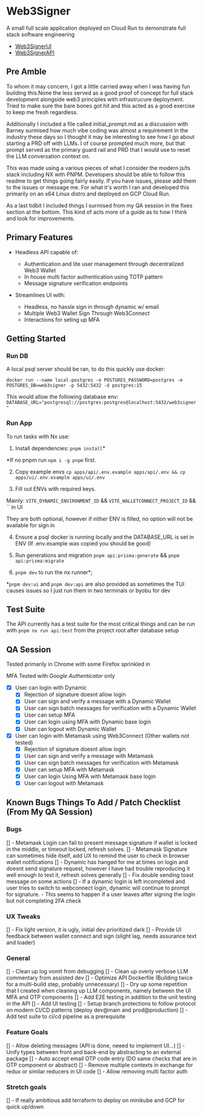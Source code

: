 # Web3Signer

A small full scale application deployed on Cloud Run to demonstrate full stack software engineering

- [Web3SignerUI](https://web3-signer-ui-dev-200826395872.us-central1.run.app/)
- [Web3SignerAPI](https://web3-signer-api-dev-200826395872.us-central1.run.app)

## Pre Amble

To whom it may concern, I got a little carried away when I was having fun building this.None the less served as a good proof of concept for full stack development alongside web3 principles with infrastrucure deployment. Tried to make sure the bare bones got hit and this acted as a good exercise to keep me fresh regardless.

Additionally I included a file called initial_prompt.md as a discussion with Barney surmised how much vibe coding was almost a requirement in the industry these days so I thought it may be interesting to see how I go about starting a PRD off with LLMs. I of course prompted much more, but that prompt served as the primary guard rail and PRD that I would use to reset the LLM conversation context on.

This was made using a various pieces of what I consider the modern js/ts stack including NX with PNPM. Developers should be able to follow this readme to get things going fairly easily. If you have issues, please add them to the issues or message me. For what it's worth I ran and developed this primarily on an x64 Linux distro and deployed on GCP Cloud Run.

As a last tidbit I included things I surmised from my QA session in the fixes section at the bottom. This kind of acts more of a guide as to how I think and look for improvements.

## Primary Features

- Headless API capable of: 
    - Authentication and lite user management through decentralized Web3 Wallet
    - In house multi factor authentication using TOTP pattern
    - Message signature verification endpoints
    
- Streamlines UI with:
    - Headless, no hassle sign in through dynamic w/ email
    - Multiple Web3 Wallet Sign Through Web3Connect
    - Interactions for seting up MFA

## Getting Started

### Run DB

A local psql server should be ran, to do this quickly use docker:

`docker run --name local-postgres -e POSTGRES_PASSWORD=postgres -e POSTGRES_DB=web3signer -p 5432:5432 -d postgres:15`

This would allow the following database env: `DATABASE_URL="postgresql://postgres:postgres@localhost:5432/web3signer"`

### Run App

To run tasks with Nx use:

1. Install dependencies: `pnpm install`*

*If no pnpm run `npm i -g pnpm` first.

2. Copy example envs `cp apps/api/.env.example apps/api/.env && cp apps/ui/.env.example apps/ui/.env` 

3. Fill out ENVs with required keys. 

Mainly: `VITE_DYNAMIC_ENVIRONMENT_ID` && `VITE_WALLETCONNECT_PROJECT_ID` && `` in UI

They are both optional, however if nither ENV is filled, no option will not be available for sign in

4. Ensure a psql docker is running locally and the DATABASE_URL is set in ENV (If .env.example was copied you should be good)

3. Run generations and migration `pnpm api:prisma:generate` && `pnpm api:prisma:migrate`

4. `pnpm dev` to run the nx runner*; 

*`pnpm dev:ui` and `pnpm dev:api` are also provided as sometimes the TUI causes issues so I just run them in two terminals or byobu for dev

## Test Suite

The API currently has a test suite for the most critical things and can be run with `pnpm nx run api:test` from the project root after database setup

## QA Session 

Tested primarily in Chrome with some Firefox sprinkled in

MFA Tested with *Google Authenticator* only

- [x] User can login with Dynamic 
    - [x] Rejection of signature doesnt allow login
    - [x] User can sign and verify a message with a Dynamic Wallet
    - [x] User can sign batch messages for verification with a Dynamic Wallet
    - [x] User can setup MFA
    - [x] User can login using MFA with Dynamic base login
    - [x] User can logout with Dynamic Wallet
- [x] User can login with Metamask using Web3Connect (Other wallets not tested)
    - [x] Rejection of signature doesnt allow login
    - [x] User can sign and verify a message with Metamask
    - [x] User can sign batch messages for verification with Metamask
    - [x] User can setup MFA with Metamask
    - [x] User can login Using MFA with Metamask base login
    - [x] User can logout with Metamask

## Known Bugs Things To Add / Patch Checklist (From My QA Session)

### Bugs

[] - Metamask Login can fail to present message signature if wallet is locked in the middle, or timeout locked, refresh solves.
[] - Metamask Signature can sometimes hide itself, add UX to remind the user to check in browser wallet notifications
[] - Dynamic has hanged for me at times on login and doesnt send signature request, however I have had trouble reproducing it well enough to test it, refresh solves generally
[] - Fix double sending toast message on some actions 
[] - If a dynamic login is left incompleted and user tries to switch to webconnect login, dynamic will continue to prompt for signature.
    - This seems to happen if a user leaves after signing the login but not completing 2FA check

### UX Tweaks

[] - Fix light version, it is ugly, initial dev prioritized dark
[] - Provide UI feedback between wallet connect and sign (slight lag, needs assurance text and loader)

### General

[] - Clean up log vomit from debugging
[] - Clean up overly verbose LLM commentary from assisted dev
[] - Optimize API Dockerfile (Building twice for a multi-build step, probably unnecessary)
[] - Dry up some repetition that I created when cleaning up LLM components, namely between the UI MFA and OTP components
[] - Add E2E testing in addition to the unit testing in the API
[] - Add UI testing
[] - Setup branch protections to follow protocol on modern CI/CD patterns (deploy dev@main and prod@production) 
[] - Add test suite to ci/cd pipeline as a prerequisite

### Feature Goals

[] - Allow deleting messages (API is done, neeed to implement UI...)
[] - Unify types between front and back-end by abstracting to an external package
[] - Auto accept email OTP code entry (DO same checks that are in OTP component or abstract)
[] - Remove multiple contexts in exchange for redux or similar reducers in UI code 
[] - Allow removing multi factor auth

### Stretch goals

[] - If really ambitious add terraform to deploy on minikube and GCP for quick up/down



